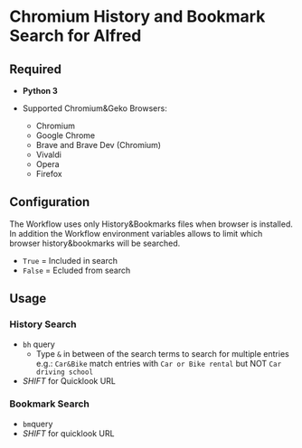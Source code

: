# Chromium History and Bookmark Search for Alfred

## Required

* **Python 3**

* Supported Chromium&Geko Browsers:
  * Chromium
  * Google Chrome
  * Brave and Brave Dev (Chromium)
  * Vivaldi
  * Opera
  * Firefox

## Configuration

The Workflow uses only History&Bookmarks files when browser is installed. In addition the Workflow environment variables allows to limit which browser history&bookmarks will be searched.

* `True` = Included in search
* `False` = Ecluded from search

## Usage

### History Search

* `bh` query 
    * Type `&` in between of the search terms to search for multiple entries e.g.: 
         `Car&Bike` match entries with `Car or Bike rental` but NOT `Car driving school`
* *SHIFT* for Quicklook URL

### Bookmark Search

* `bm`query
* *SHIFT* for quicklook URL

